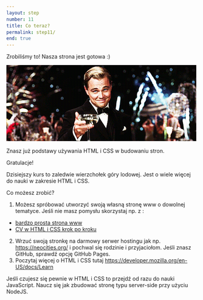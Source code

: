```yaml
---
layout: step
number: 11
title: Co teraz?
permalink: step11/
end: true
---
```


Zrobiliśmy to! Nasza strona jest gotowa :)  

![Congratulations!](../assets/leo-congrats.gif)

Znasz już podstawy używania HTML i CSS w budowaniu stron.

Gratulacje!

Dzisiejszy kurs to zaledwie wierzchołek góry lodowej. Jest o wiele więcej do nauki w zakresie HTML i CSS.

Co możesz zrobić?

1. Możesz spróbować utworzyć swoją własną stronę www o dowolnej tematyce. Jeśli nie masz pomysłu skorzystaj np. z :
  - [bardzo prosta strona www](https://www.flynerd.pl/2018/12/ta-strona-nie-ma-sensu-prosty-tutorial-html-i-css.html)
  - [CV w HTML i CSS krok po kroku](https://www.flynerd.pl/2018/07/stworz-cv-w-html-i-css-krok-po-kroku.html)
2. Wrzuć swoją stronkę na darmowy serwer hostingu jak np. <https://neocities.org/> i pochwal się rodzinie i przyjaciołom. Jeśli znasz GitHub, sprawdź opcję GitHub Pages.
3. Poczytaj więcej o HTML i CSS tutaj <https://developer.mozilla.org/en-US/docs/Learn>

Jeśli czujesz się pewnie w HTML i CSS to przejdź od razu do nauki JavaScript. Naucz się jak zbudować stronę typu server-side przy użyciu NodeJS.
